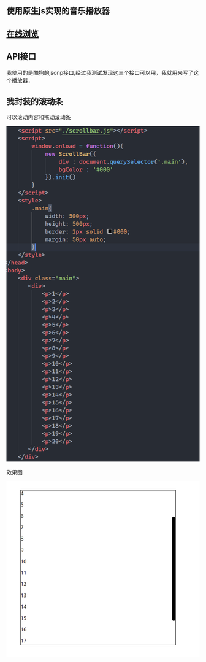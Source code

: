 ## 使用原生js实现的音乐播放器
## [在线浏览](http://wuchuang222.gz01.bdysite.com/)

## API接口
我使用的是酷狗的jsonp接口,经过我测试发现这三个接口可以用，我就用来写了这个播放器，

## 我封装的滚动条
可以滚动内容和拖动滚动条

![Alt text](img/20200622203233.png)

效果图

![Alt text](img/QQ截图20200622203316.png)
